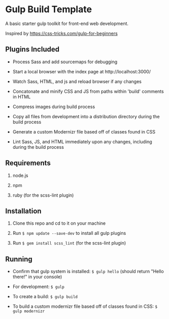 # Gulp Build Template

A basic starter gulp toolkit for front-end web development.

Inspired by https://css-tricks.com/gulp-for-beginners

## Plugins Included

* Process Sass and add sourcemaps for debugging

* Start a local browser with the index page at http://localhost:3000/

* Watch Sass, HTML, and js and reload browser if any changes

* Concatonate and minify CSS and JS from paths within 'build' comments in HTML

* Compress images during build process

* Copy all files from development into a distribution  directory during the build process

* Generate a custom Modernizr file based off of classes found in CSS

* Lint Sass, JS, and HTML immediately upon any changes, including during the build process

## Requirements

1. node.js

2. npm

3. ruby (for the scss-lint plugin)

## Installation

1. Clone this repo and cd to it on your machine

2. Run `$ npm update --save-dev` to install all gulp plugins

3. Run `$ gem install scss_lint` (for the scss-lint plugin)

## Running

* Confirm that gulp system is installed: `$ gulp hello` (should return "Hello there!" in your console)

* For development: `$ gulp`

* To create a build: `$ gulp build`

* To build a custom modernizr file based off of classes found in CSS: `$ gulp modernizr`